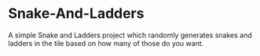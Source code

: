 # Snake-And-Ladders
A simple Snake and Ladders project which randomly generates snakes and ladders in the tile based on how many of those do you want.

